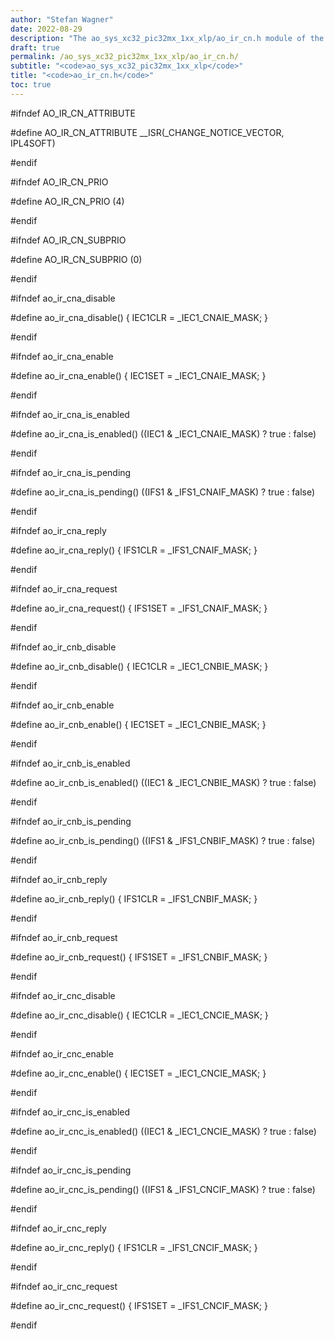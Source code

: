 ```yaml
---
author: "Stefan Wagner"
date: 2022-08-29
description: "The ao_sys_xc32_pic32mx_1xx_xlp/ao_ir_cn.h module of the ao real-time operating system."
draft: true
permalink: /ao_sys_xc32_pic32mx_1xx_xlp/ao_ir_cn.h/ 
subtitle: "<code>ao_sys_xc32_pic32mx_1xx_xlp</code>"
title: "<code>ao_ir_cn.h</code>"
toc: true
---
```


#ifndef AO_IR_CN_ATTRIBUTE

#define AO_IR_CN_ATTRIBUTE      __ISR(_CHANGE_NOTICE_VECTOR, IPL4SOFT)

#endif

#ifndef AO_IR_CN_PRIO

#define AO_IR_CN_PRIO           (4)

#endif

#ifndef AO_IR_CN_SUBPRIO

#define AO_IR_CN_SUBPRIO        (0)

#endif

#ifndef ao_ir_cna_disable

#define ao_ir_cna_disable()     { IEC1CLR = _IEC1_CNAIE_MASK; }

#endif

#ifndef ao_ir_cna_enable

#define ao_ir_cna_enable()      { IEC1SET = _IEC1_CNAIE_MASK; }

#endif

#ifndef ao_ir_cna_is_enabled

#define ao_ir_cna_is_enabled()  ((IEC1 & _IEC1_CNAIE_MASK) ? true : false)

#endif

#ifndef ao_ir_cna_is_pending

#define ao_ir_cna_is_pending()  ((IFS1 & _IFS1_CNAIF_MASK) ? true : false)

#endif

#ifndef ao_ir_cna_reply

#define ao_ir_cna_reply()       { IFS1CLR = _IFS1_CNAIF_MASK; }

#endif

#ifndef ao_ir_cna_request

#define ao_ir_cna_request()     { IFS1SET = _IFS1_CNAIF_MASK; }

#endif

#ifndef ao_ir_cnb_disable

#define ao_ir_cnb_disable()     { IEC1CLR = _IEC1_CNBIE_MASK; }

#endif

#ifndef ao_ir_cnb_enable

#define ao_ir_cnb_enable()      { IEC1SET = _IEC1_CNBIE_MASK; }

#endif

#ifndef ao_ir_cnb_is_enabled

#define ao_ir_cnb_is_enabled()  ((IEC1 & _IEC1_CNBIE_MASK) ? true : false)

#endif

#ifndef ao_ir_cnb_is_pending

#define ao_ir_cnb_is_pending()  ((IFS1 & _IFS1_CNBIF_MASK) ? true : false)

#endif

#ifndef ao_ir_cnb_reply

#define ao_ir_cnb_reply()       { IFS1CLR = _IFS1_CNBIF_MASK; }

#endif

#ifndef ao_ir_cnb_request

#define ao_ir_cnb_request()     { IFS1SET = _IFS1_CNBIF_MASK; }

#endif

#ifndef ao_ir_cnc_disable

#define ao_ir_cnc_disable()     { IEC1CLR = _IEC1_CNCIE_MASK; }

#endif

#ifndef ao_ir_cnc_enable

#define ao_ir_cnc_enable()      { IEC1SET = _IEC1_CNCIE_MASK; }

#endif

#ifndef ao_ir_cnc_is_enabled

#define ao_ir_cnc_is_enabled()  ((IEC1 & _IEC1_CNCIE_MASK) ? true : false)

#endif

#ifndef ao_ir_cnc_is_pending

#define ao_ir_cnc_is_pending()  ((IFS1 & _IFS1_CNCIF_MASK) ? true : false)

#endif

#ifndef ao_ir_cnc_reply

#define ao_ir_cnc_reply()       { IFS1CLR = _IFS1_CNCIF_MASK; }

#endif

#ifndef ao_ir_cnc_request

#define ao_ir_cnc_request()     { IFS1SET = _IFS1_CNCIF_MASK; }

#endif

